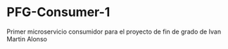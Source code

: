# PFG-Consumer-1
Primer microservicio consumidor para el proyecto de fin de grado de Ivan Martin Alonso
